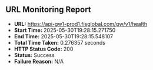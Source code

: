 ## URL Monitoring Report

- **URL:** https://api-gw1-prod1.fisglobal.com/gw/v1/health
- **Start Time:** 2025-05-30T19:28:15.271750
- **End Time:** 2025-05-30T19:28:15.548107
- **Total Time Taken:** 0.276357 seconds
- **HTTP Status Code:** 200
- **Status:** Success
- **Failure Reason:** N/A
